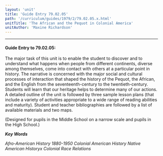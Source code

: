 ```yaml
---
layout: 'unit'
title: 'Guide Entry 79.02.05'
path: '/curriculum/guides/1979/2/79.02.05.x.html'
unitTitle: 'The African and the Pequot in Colonial America'
unitAuthor: 'Maxine Richardson'
---
```


<body>
<hr/>
 <h4>
  Guide Entry to 79.02.05:
 </h4>
 The major task of this unit is to enable the student to discover and to understand what happens when people from different continents, diverse among themselves, come into contact with others at a particular point in history.  The narrative is concerned with the major social and cultural processes of interaction that shaped the history of the Pequot, the African, and the English from the seventeenth-century to the twentieth-century.  Students will learn that our heritage helps to determine many of our actions.  A detailed outline of the unit is followed by three sample lesson plans (that include a variety of activities appropriate to a wide range of reading abilities and maturity).  Student and teacher bibliographies are followed by a list of available materials and two maps.
 <p>
  (Designed for pupils in the Middle School on a narrow scale and pupils in the High School.)
 </p>
<p>
  <b>
   <i>
    Key Words
   </i>
  </b>
  <br/>
 </p>
 <p>
  <i>
   Afro-American History 1880-1950 Colonial American History Native American Historyx Colonial Race Relations
  </i>
 </p>

</body>
